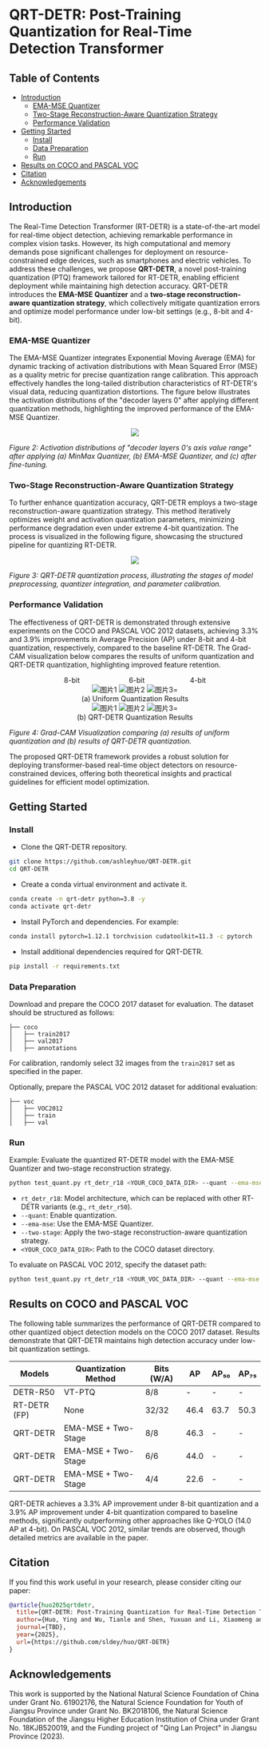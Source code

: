 # QRT-DETR: Post-Training Quantization for Real-Time Detection Transformer

## Table of Contents
  - [Introduction](#introduction)
    - [EMA-MSE Quantizer](#ema-mse-quantizer)
    - [Two-Stage Reconstruction-Aware Quantization Strategy](#two-stage-reconstruction-aware-quantization-strategy)
    - [Performance Validation](#performance-validation)
  - [Getting Started](#getting-started)
    - [Install](#install)
    - [Data Preparation](#data-preparation)
    - [Run](#run)
  - [Results on COCO and PASCAL VOC](#results-on-coco-and-pascal-voc)
  - [Citation](#citation)
  - [Acknowledgements](#acknowledgements)

## Introduction

The Real-Time Detection Transformer (RT-DETR) is a state-of-the-art model for real-time object detection, achieving remarkable performance in complex vision tasks. However, its high computational and memory demands pose significant challenges for deployment on resource-constrained edge devices, such as smartphones and electric vehicles. To address these challenges, we propose **QRT-DETR**, a novel post-training quantization (PTQ) framework tailored for RT-DETR, enabling efficient deployment while maintaining high detection accuracy. QRT-DETR introduces the **EMA-MSE Quantizer** and a **two-stage reconstruction-aware quantization strategy**, which collectively mitigate quantization errors and optimize model performance under low-bit settings (e.g., 8-bit and 4-bit).

### EMA-MSE Quantizer

The EMA-MSE Quantizer integrates Exponential Moving Average (EMA) for dynamic tracking of activation distributions with Mean Squared Error (MSE) as a quality metric for precise quantization range calibration. This approach effectively handles the long-tailed distribution characteristics of RT-DETR's visual data, reducing quantization distortions. The figure below illustrates the activation distributions of the "decoder layers 0" after applying different quantization methods, highlighting the improved performance of the EMA-MSE Quantizer.

   <div align=center>
     <img src="https://github.com/user-attachments/assets/04554164-90a5-4597-904f-a7f3c8f89a6b">
   </div>


*Figure 2: Activation distributions of "decoder layers 0's axis value range" after applying (a) MinMax Quantizer, (b) EMA-MSE Quantizer, and (c) after fine-tuning.*

### Two-Stage Reconstruction-Aware Quantization Strategy

To further enhance quantization accuracy, QRT-DETR employs a two-stage reconstruction-aware quantization strategy. This method iteratively optimizes weight and activation quantization parameters, minimizing performance degradation even under extreme 4-bit quantization. The process is visualized in the following figure, showcasing the structured pipeline for quantizing RT-DETR.

 <div align=center>
     <img src="https://github.com/user-attachments/assets/7e38c196-2ec7-4883-a7be-1cbc51c10d07">
   </div>

*Figure 3: QRT-DETR quantization process, illustrating the stages of model preprocessing, quantizer integration, and parameter calibration.*

### Performance Validation

The effectiveness of QRT-DETR is demonstrated through extensive experiments on the COCO and PASCAL VOC 2012 datasets, achieving 3.3% and 3.9% improvements in Average Precision (AP) under 8-bit and 4-bit quantization, respectively, compared to the baseline RT-DETR. The Grad-CAM visualization below compares the results of uniform quantization and QRT-DETR quantization, highlighting improved feature retention.

  <div align=center>
 8-bit &nbsp;&nbsp;&nbsp;&nbsp;&nbsp;&nbsp;&nbsp;&nbsp;&nbsp;&nbsp;&nbsp;&nbsp;&nbsp;&nbsp;&nbsp;&nbsp;&nbsp;&nbsp;&nbsp;&nbsp;&nbsp;&nbsp;&nbsp;&nbsp;6-bit &nbsp;&nbsp;&nbsp;&nbsp;&nbsp;&nbsp;&nbsp;&nbsp;&nbsp;&nbsp;&nbsp;&nbsp;&nbsp;&nbsp;&nbsp;&nbsp;&nbsp;&nbsp;&nbsp;&nbsp;&nbsp; 4-bit
  </div>

   <div align=center>
     <img src="https://github.com/user-attachments/assets/51e49481-08d5-4ebb-937e-340925f66f95" alt="图片1" style="max-width: 30%;">
     <img src="https://github.com/user-attachments/assets/348939c5-95f6-4f5a-a07b-845bd987e8eb" alt="图片2" style="max-width: 30%;">
     <img src="https://github.com/user-attachments/assets/e5dad9ec-3463-4f28-80b8-684dabd1eba2" alt="图片3" style="max-width: 30%;">=
   </div>
     <div align=center>
    (a) Uniform Quantization Results
  </div>
      <div align=center>
     <img src="https://github.com/user-attachments/assets/6f385917-1d59-4019-a60a-83066b330a44" alt="图片1" style="max-width: 30%;">
     <img src="https://github.com/user-attachments/assets/d4d273b0-739e-43b3-b1e7-b90ded0af25d" alt="图片2" style="max-width: 30%;">
     <img src="https://github.com/user-attachments/assets/ceecfcc0-1b8d-4ff4-9016-e39f7e3cc549" alt="图片3" style="max-width: 30%;">=
   </div>
   <div align=center>
      (b) QRT-DETR Quantization Results
  </div>



*Figure 4: Grad-CAM Visualization comparing (a) results of uniform quantization and (b) results of QRT-DETR quantization.*

The proposed QRT-DETR framework provides a robust solution for deploying transformer-based real-time object detectors on resource-constrained devices, offering both theoretical insights and practical guidelines for efficient model optimization. 
## Getting Started

### Install

- Clone the QRT-DETR repository.

```bash
git clone https://github.com/ashleyhuo/QRT-DETR.git
cd QRT-DETR
```

- Create a conda virtual environment and activate it.

```bash
conda create -n qrt-detr python=3.8 -y
conda activate qrt-detr
```

- Install PyTorch and dependencies. For example:

```bash
conda install pytorch=1.12.1 torchvision cudatoolkit=11.3 -c pytorch
```

- Install additional dependencies required for QRT-DETR.

```bash
pip install -r requirements.txt
```

### Data Preparation

Download and prepare the COCO 2017 dataset for evaluation. The dataset should be structured as follows:

```
├── coco
│   ├── train2017
│   ├── val2017
│   ├── annotations
```

For calibration, randomly select 32 images from the `train2017` set as specified in the paper.

Optionally, prepare the PASCAL VOC 2012 dataset for additional evaluation:

```
├── voc
│   ├── VOC2012
│   ├── train
│   ├── val
```

### Run

Example: Evaluate the quantized RT-DETR model with the EMA-MSE Quantizer and two-stage reconstruction strategy.

```bash
python test_quant.py rt_detr_r18 <YOUR_COCO_DATA_DIR> --quant --ema-mse --two-stage
```

- `rt_detr_r18`: Model architecture, which can be replaced with other RT-DETR variants (e.g., `rt_detr_r50`).
- `--quant`: Enable quantization.
- `--ema-mse`: Use the EMA-MSE Quantizer.
- `--two-stage`: Apply the two-stage reconstruction-aware quantization strategy.
- `<YOUR_COCO_DATA_DIR>`: Path to the COCO dataset directory.

To evaluate on PASCAL VOC 2012, specify the dataset path:

```bash
python test_quant.py rt_detr_r18 <YOUR_VOC_DATA_DIR> --quant --ema-mse --two-stage --dataset voc
```

## Results on COCO and PASCAL VOC

The following table summarizes the performance of QRT-DETR compared to other quantized object detection models on the COCO 2017 dataset. Results demonstrate that QRT-DETR maintains high detection accuracy under low-bit quantization settings.

| Models       | Quantization Method | Bits (W/A) | AP   | AP₅₀ | AP₇₅ |
|--------------|---------------------|------------|------|------|------|
| DETR-R50     | VT-PTQ              | 8/8        | -    | -    | -    |
| RT-DETR (FP) | None                | 32/32      | 46.4 | 63.7 | 50.3 |
| QRT-DETR     | EMA-MSE + Two-Stage | 8/8        | 46.3 | -    | -    |
| QRT-DETR     | EMA-MSE + Two-Stage | 6/6        | 44.0 | -    | -    |
| QRT-DETR     | EMA-MSE + Two-Stage | 4/4        | 22.6 | -    | -    |

QRT-DETR achieves a 3.3% AP improvement under 8-bit quantization and a 3.9% AP improvement under 4-bit quantization compared to baseline methods, significantly outperforming other approaches like Q-YOLO (14.0 AP at 4-bit). On PASCAL VOC 2012, similar trends are observed, though detailed metrics are available in the paper.

## Citation

If you find this work useful in your research, please consider citing our paper:

```BibTeX
@article{huo2025qrtdetr,
  title={QRT-DETR: Post-Training Quantization for Real-Time Detection Transformer},
  author={Huo, Ying and Wu, Tianle and Shen, Yuxuan and Li, Xiaomeng and Tao, Zhao and Yang, Dawei},
  journal={TBD},
  year={2025},
  url={https://github.com/sldey/huo/QRT-DETR}
}
```

## Acknowledgements

This work is supported by the National Natural Science Foundation of China under Grant No. 61902176, the Natural Science Foundation for Youth of Jiangsu Province under Grant No. BK2018106, the Natural Science Foundation of the Jiangsu Higher Education Institution of China under Grant No. 18KJB520019, and the Funding project of "Qing Lan Project" in Jiangsu Province (2023).
